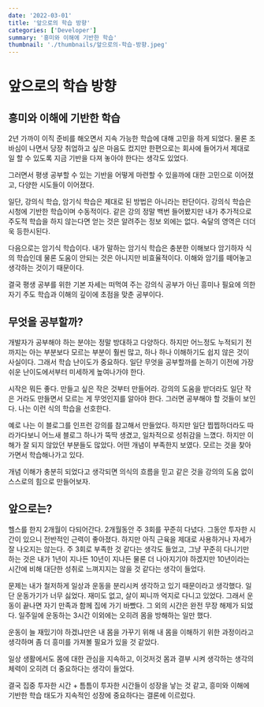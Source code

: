 ```yaml
---
date: '2022-03-01'
title: '앞으로의 학습 방향'
categories: ['Developer']
summary: '흥미와 이해에 기반한 학습'
thumbnail: './thumbnails/앞으로의-학습-방향.jpeg'
---
```


# 앞으로의 학습 방향

## 흥미와 이해에 기반한 학습

2년 가까이 이직 준비를 해오면서 지속 가능한 학습에 대해 고민을 하게 되었다. 물론 조바심이 나면서 당장 취업하고 싶은 마음도 컸지만 한편으로는 회사에 들어가서 제대로 일 할 수 있도록 지금 기반을 다져 놓아야 한다는 생각도 있었다.

그러면서 평생 공부할 수 있는 기반을 어떻게 마련할 수 있을까에 대한 고민으로 이어졌고, 다양한 시도들이 이어졌다.

일단, 강의식 학습, 암기식 학습은 제대로 된 방법은 아니라는 판단이다. 강의식 학습은 시청에 기반한 학습이며 수동적이다. 같은 강의 정말 백번 들어봤지만 내가 추가적으로 주도적 학습을 하지 않는다면 얻는 것은 알려주는 정보 외에는 없다. 숙달의 영역은 더더욱 등한시된다.

다음으로는 암기식 학습이다. 내가 말하는 암기식 학습은 충분한 이해보다 암기하자 식의 학습인데 물론 도움이 안되는 것은 아니지만 비효율적이다. 이해와 암기를 떼어놓고 생각하는 것이기 때문이다.

결국 평생 공부를 위한 기본 자세는 떠먹여 주는 강의식 공부가 아닌 흥미나 필요에 의한 자기 주도 학습과 이해의 깊이에 초점을 맞춘 공부이다.

## 무엇을 공부할까?

개발자가 공부해야 하는 분야는 정말 방대하고 다양하다. 하지만 어느정도 누적되기 전까지는 아는 부분보다 모르는 부분이 훨씬 많고, 하나 하나 이해하기도 쉽지 않은 것이 사실이다. 그래서 학습 난이도가 중요하다.
일단 무엇을 공부할까를 논하기 이전에 가장 쉬운 난이도에서부터 미세하게 높여나가야 한다.

시작은 뭐든 좋다. 만들고 싶은 작은 것부터 만들어라. 강의의 도움을 받더라도 일단 작은 거라도 만들면서 모르는 게 무엇인지를 알아야 한다. 그러면 공부해야 할 것들이 보인다. 나는 이런 식의 학습을 선호한다.

예로 나는 이 블로그를 인프런 강의를 참고해서 만들었다. 하지만 일단 찝찝하더라도 따라가다보니 어느새 블로그 하나가 뚝딱 생겼고, 일차적으로 성취감을 느꼈다. 하지만 이해가 잘 되지 않았던 부분들도 많았다. 어떤 개념이 부족한지 보였다. 모르는 것을 찾아가면서 학습해나가고 있다.

개념 이해가 충분히 되었다고 생각되면 의식의 흐름을 믿고 같은 것을 강의의 도움 없이 스스로의 힘으로 만들어보자.

## 앞으로는?

헬스를 한지 2개월이 다되어간다. 2개월동안 주 3회를 꾸준히 다녔다. 그동안 투자한 시간이 있으니 전반적인 근력이 좋아졌다. 하지만 아직 근육을 제대로 사용하거나 자세가 잘 나오지는 않는다. 주 3회로 부족한 것 같다는 생각도 들었고, 그냥 꾸준히 다니기만 하는 것은 내가 1년이 지나든 10년이 지나든 물론 더 나아지기야 하겠지만 10년이라는 시간에 비해 대단한 성취로 느껴지지는 않을 것 같다는 생각이 들었다.

문제는 내가 철저하게 일상과 운동을 분리시켜 생각하고 있기 때문이라고 생각했다. 일단 운동가기가 너무 싫었다. 재미도 없고, 살이 찌니까 억지로 다니고 있었다. 그래서 운동이 끝나면 자기 만족과 함께 집에 가기 바빴다. 그 외의 시간은 완전 무장 해제가 되었다. 일주일에 운동하는 3시간 이외에는 오히려 몸을 방해하는 일만 했다.

운동이 늘 재밌기야 하겠냐만은 내 몸을 가꾸기 위해 내 몸을 이해하기 위한 과정이라고 생각하며 좀 더 흥미를 가져볼 필요가 있을 것 같았다.

일상 생활에서도 몸에 대한 관심을 지속하고, 이것저것 몸과 결부 시켜 생각하는 생각의 체력이 오히려 더 중요하다는 생각이 들었다.

결국 집중 투자한 시간 + 틈틈이 투자한 시간들이 성장을 낳는 것 같고, 흥미와 이해에 기반한 학습 태도가 지속적인 성장에 중요하다는 결론에 이르렀다.
